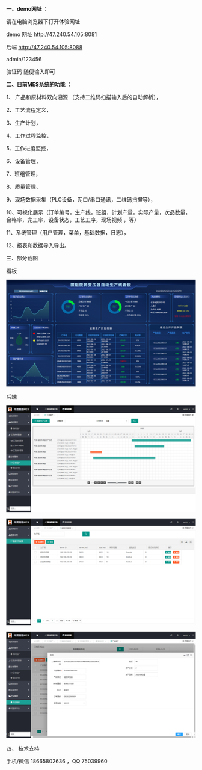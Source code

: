 **一、demo网址 ：** 

请在电脑浏览器下打开体验网址

demo  网址 http://47.240.54.105:8081

后端  http://47.240.54.105:8088 

 admin/123456

验证码 随便输入即可

**二、目前MES系统的功能 ：** 




1、 产品和原材料双向溯源 （支持二维码扫描输入后的自动解析），

2、工艺流程定义，

3、生产计划， 

4、工作过程监控，

5、工作进度监控，

6、设备管理，

7、班组管理，

8、质量管理、

9、现场数据采集（PLC设备，网口/串口通讯，二维码扫描等），

10、可视化展示（订单编号，生产线，班组，计划产量，实际产量，次品数量，合格率，完工率，设备状态，工艺工序，现场视频 ，等）

11、系统管理（用户管理，菜单，基础数据，日志），

12、报表和数据导入导出。


三、部分截图

看板

![输入图片说明](image.png)

后端

![输入图片说明](image2.png)

![输入图片说明](image3.png)

![输入图片说明](image4.png)

四、  技术支持

手机/微信 18665802636 ，QQ 75039960